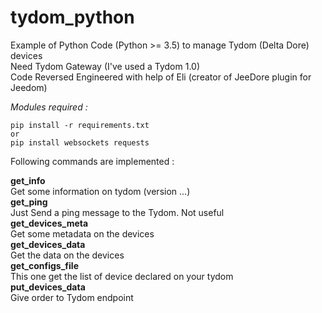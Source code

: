 # tydom_python

Example of Python Code (Python >= 3.5) to manage Tydom (Delta Dore) devices<br />
Need Tydom Gateway (I've used a Tydom 1.0)<br />
Code Reversed Engineered with help of Eli (creator of JeeDore plugin for Jeedom)<br />

*Modules required :*

    pip install -r requirements.txt
    or
    pip install websockets requests

Following commands are implemented :<br />
 

**get_info**<br />
Get some information on tydom (version ...)<br />
**get_ping**<br />
Just Send a ping message to the Tydom. Not useful<br />
**get_devices_meta**<br />
Get some metadata on the devices<br />
**get_devices_data**<br />
Get the data on the devices<br />
**get_configs_file**<br />
This one get the list of device declared on your tydom<br />
**put_devices_data**<br />
Give order to Tydom endpoint<br />
